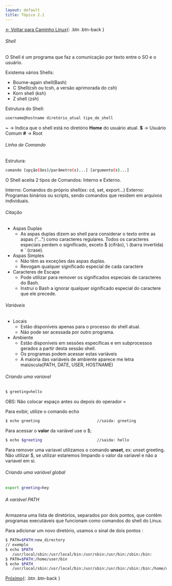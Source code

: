 ```yaml
---
layout: default 
title: Tópico 2.1
---
```


[← Voltar para Caminho Linux](/linux-essentials/01-book-lpi/Topico-02-Caminho-Linux/){: .btn .btn-back }

###### Shell
O Shell é um programa que faz a comunicação por texto entre o SO e o usuário.

Existema vários Shells: 
* Bourne-again shell(Bash)
* C Shell(csh ou tcsh, a versão aprimorada do csh)
* Korn shell (ksh)
* Z shell (zsh)

Estrutura do Shell:

```sh
username@hostname diretório_atual tipo_de_shell
```

**~**   -> Indica que o shell está no diretório **Home** do usuário atual.
**$**   -> Usuário Comum
**#**   -> Root

###### Linha de Comando

Estrutura:
```sh
comando [opção(ões)/parâmetro(s)...] [argumento(s)...]
```

O Shell aceita 2 tipos de Comandos: Interno e Externo.

Interno: Comandos do próprio shell(ex: cd, set, export...)
Externo: Programas binários ou scripts, sendo comandos que residem em arquivos individuais.

###### Citação

- Aspas Duplas
    - As aspas duplas dizem ao shell para considerar o texto entre as aspas ("...") como caracteres regulares. Todos os caracteres especiais perdem o significado, exceto $ (cifrão), \ (barra invertida) e ` (crase).
- Aspas Simples
  - Não têm as exceções das aspas duplas.
  - Revogam qualquer significado especial de cada caractere
- Caracteres de Escape
  - Pode utilizar para remover os significados especiais de caracteres do Bash.
  - Instrui o Bash a ignorar qualquer significado especial do caractere que ele precede.

###### Variáveis

- Locais
  - Estão disponíveis apenas para o processo do shell atual.
  - Não pode ser acessada por outro programa.
- Ambiente
  - Estão disponíveis em sessões específicas e em subprocessos gerados a partir desta sessão shell.
  - Os programas podem acessar estas variáveis
  - A maioria das variáveis de ambiente aparece me letra maiúscula(PATH, DATE, USER, HOSTNAME)

###### Criando uma variavel

```sh
$ greeting=hello
```
OBS: Não colocar espaço antes ou depois do operador =

Para exibir, utilize o comando echo
```sh
$ echo greeting                         //saida: greeting
```


Para acessar o **valor** da variável use o $;
```sh
$ echo $greeting                        //saida: hello
```

Para remover uma variavel utilizamos o comando **unset**, ex: unset greeting. Não utilizar $, se utilizar estaremos limpando o valor da variavel e não a variavel em si.

###### Criando uma variável global

```sh
export greeting=hey
```

###### A variável PATH

Armazena uma lista de diretórios, separados por dois pontos, que contêm programas executáveis que funcionam como comandos do shell do Linux.

Para adicionar um novo diretório, usamos o sinal de dois pontos :
```sh
$ PATH=$PATH:new_directory
// exemplo
$ echo $PATH
   /usr/local/sbin:/usr/local/bin:/usr/sbin:/usr/bin:/sbin:/bin:
$ PATH=$PATH:/home/user/bin
$ echo $PATH
   /usr/local/sbin:/usr/local/bin:/usr/sbin:/usr/bin:/sbin:/bin:/home/user/bin
```

[Próximo](/linux-essentials/01-book-lpi/Topico-02-Caminho1-Linux/2.2-ObterAjudaNaLinhaDeComando){: .btn .btn-back }